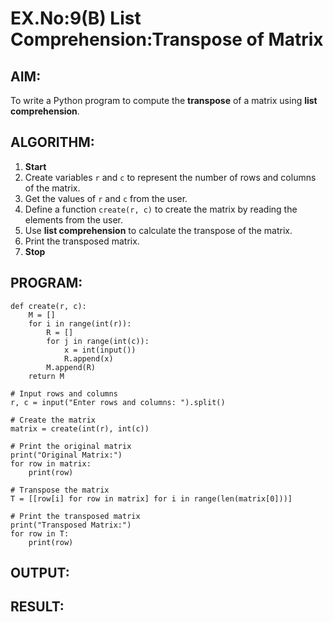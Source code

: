 # EX.No:9(B)  List Comprehension:Transpose of Matrix 

##  AIM:
To write a Python program to compute the **transpose** of a matrix using **list comprehension**.


##  ALGORITHM:

1. **Start**
2. Create variables `r` and `c` to represent the number of rows and columns of the matrix.
3. Get the values of `r` and `c` from the user.
4. Define a function `create(r, c)` to create the matrix by reading the elements from the user.
5. Use **list comprehension** to calculate the transpose of the matrix.
6. Print the transposed matrix.
7. **Stop**



##  PROGRAM:
```
def create(r, c): 
    M = [] 
    for i in range(int(r)): 
        R = [] 
        for j in range(int(c)): 
            x = int(input()) 
            R.append(x) 
        M.append(R) 
    return M 

# Input rows and columns
r, c = input("Enter rows and columns: ").split() 

# Create the matrix
matrix = create(int(r), int(c)) 

# Print the original matrix
print("Original Matrix:")
for row in matrix:
    print(row)

# Transpose the matrix
T = [[row[i] for row in matrix] for i in range(len(matrix[0]))]

# Print the transposed matrix
print("Transposed Matrix:")
for row in T:
    print(row)

```

## OUTPUT:

## RESULT:


